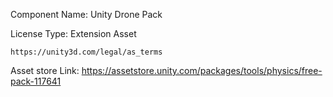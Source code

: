 Component Name: Unity Drone Pack

License Type: Extension Asset

```
https://unity3d.com/legal/as_terms
```

Asset store Link: https://assetstore.unity.com/packages/tools/physics/free-pack-117641
